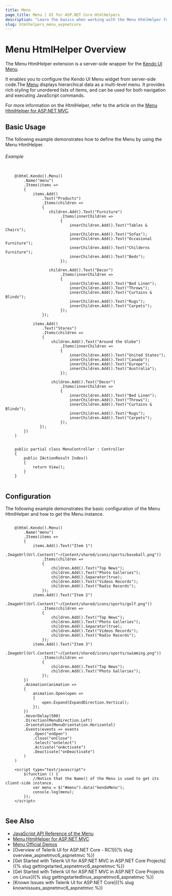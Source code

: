 ```yaml
---
title: Menu
page_title: Menu | UI for ASP.NET Core HtmlHelpers
description: "Learn the basics when working with the Menu HtmlHelper for ASP.NET Core (MVC 6 or ASP.NET Core MVC)."
slug: htmlhelpers_menu_aspnetcore
---
```


# Menu HtmlHelper Overview

The Menu HtmlHelper extension is a server-side wrapper for the [Kendo UI Menu](http://demos.telerik.com/kendo-ui/menu/index).

It enables you to configure the Kendo UI Menu widget from server-side code.The [Menu](http://docs.telerik.com/kendo-ui/controls/navigation/menu/overview) displays hierarchical data as a multi-level menu. It provides rich styling for unordered lists of items, and can be used for both navigation and executing JavaScript commands. 

For more information on the HtmlHelper, refer to the article on the [Menu HtmlHelper for ASP.NET MVC](http://demos.telerik.com/aspnet-mvc/menu/index).

## Basic Usage

The following example demonstrates how to define the Menu by using the Menu HtmlHelper.

###### Example

```tab-Razor

    @(Html.Kendo().Menu()
        .Name("menu")
        .Items(items =>
        {
            items.Add()
                .Text("Products")
                .Items(children =>
                {
                   children.Add().Text("Furniture")
                        .Items(innerChildren =>
                        {
                            innerChildren.Add().Text("Tables & Chairs");
                            innerChildren.Add().Text("Sofas");
                            innerChildren.Add().Text("Occasional Furniture");
                            innerChildren.Add().Text("Childerns Furniture");
                            innerChildren.Add().Text("Beds");
                        });

                   children.Add().Text("Decor")
                        .Items(innerChildren =>
                        {
                            innerChildren.Add().Text("Bed Linen");
                            innerChildren.Add().Text("Throws");
                            innerChildren.Add().Text("Curtains & Blinds");
                            innerChildren.Add().Text("Rugs");
                            innerChildren.Add().Text("Carpets");
                        });
                });

            items.Add()
                .Text("Stores")
                .Items(children =>
                {
                    children.Add().Text("Around the Globe")
                        .Items(innerChildren =>
                        {
                            innerChildren.Add().Text("United States");
                            innerChildren.Add().Text("Canada");
                            innerChildren.Add().Text("Europe");
                            innerChildren.Add().Text("Australia");
                        });

                    children.Add().Text("Decor")
                        .Items(innerChildren =>
                        {
                            innerChildren.Add().Text("Bed Linen");
                            innerChildren.Add().Text("Throws");
                            innerChildren.Add().Text("Curtains & Blinds");
                            innerChildren.Add().Text("Rugs");
                            innerChildren.Add().Text("Carpets");
                        });
               });
        })
    )

```

```tab-Controller

    public partial class MenuController : Controller
    {
        public IActionResult Index()
        {
            return View();
        }
    }
    
```

## Configuration

The following example demonstrates the basic configuration of the Menu HtmlHelper and how to get the Menu instance.

```tab-Razor

    @(Html.Kendo().Menu()
        .Name("menu")
        .Items(items =>
        {
            items.Add().Text("Item 1")
                .ImageUrl(Url.Content("~/Content/shared/icons/sports/baseball.png"))
                .Items(children =>
                {
                    children.Add().Text("Top News");
                    children.Add().Text("Photo Galleries");
                    children.Add().Separator(true);
                    children.Add().Text("Videos Records");
                    children.Add().Text("Radio Records");
                });
            items.Add().Text("Item 2")
                .ImageUrl(Url.Content("~/Content/shared/icons/sports/golf.png"))
                .Items(children =>
                {
                    children.Add().Text("Top News");
                    children.Add().Text("Photo Galleries");
                    children.Add().Separator(true);
                    children.Add().Text("Videos Records");
                    children.Add().Text("Radio Records");
                });
            items.Add().Text("Item 3")
                .ImageUrl(Url.Content("~/Content/shared/icons/sports/swimming.png"))
                .Items(children =>
                {
                    children.Add().Text("Top News");
                    children.Add().Text("Photo Galleries");
                });
        })
        .Animation(animation =>
        {
            animation.Open(open =>
            {
                open.Expand(ExpandDirection.Vertical);
            });
        })
        .HoverDelay(500)
        .Direction(MenuDirection.Left)
        .Orientation(MenuOrientation.Horizontal)
        .Events(events => events
            .Open("onOpen")
            .Close("onClose")
            .Select("onSelect")
            .Activate("onActivate")
            .Deactivate("onDeactivate")
        )
    )

    <script type="text/javascript">
        $(function () {
            //Notice that the Name() of the Menu is used to get its client-side instance.
            var menu = $("#menu").data("kendoMenu");
            console.log(menu);
        });
    </script>
    
```

## See Also

* [JavaScript API Reference of the Menu](http://docs.telerik.com/kendo-ui/api/javascript/ui/menu)
* [Menu HtmlHelper for ASP.NET MVC](http://docs.telerik.com/aspnet-mvc/helpers/menu/overview)
* [Menu Official Demos](http://demos.telerik.com/aspnet-core/menu/index)
* [Overview of Telerik UI for ASP.NET Core - RC1]({% slug overview_aspnetmvc6_aspnetmvc %})
* [Get Started with Telerik UI for ASP.NET MVC in ASP.NET Core Projects]({% slug gettingstarted_aspnetmvc6_aspnetmvc %})
* [Get Started with Telerik UI for ASP.NET MVC in ASP.NET Core Projects on Linux]({% slug gettingstartedlinux_aspnetmvc6_aspnetmvc %})
* [Known Issues with Telerik UI for ASP.NET Core]({% slug knownissues_aspnetmvc6_aspnetmvc %})